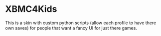# XBMC4Kids
This is a skin with custom python scripts (allow each profile to have there own saves) for people that want a fancy UI for just there games.
